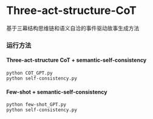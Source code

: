 # Three-act-structure-CoT
基于三幕结构思维链和语义自洽的事件驱动故事生成方法

### 运行方法

#### Three-act-structure CoT + semantic-self-consistency

```
python COT_GPT.py
python self-consistency.py
```

#### Few-shot + semantic-self-consistency

```
python few-shot_GPT.py
python self-consistency.py
```

